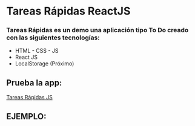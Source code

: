 # Tareas Rápidas ReactJS
### Tareas Rápidas es un demo una aplicación tipo To Do creado con las siguientes tecnologías:

* HTML - CSS - JS
* React JS
* LocalStorage (Próximo)

## Prueba la app:
[Tareas Rápidas JS](https://www.google.com)

## EJEMPLO:
